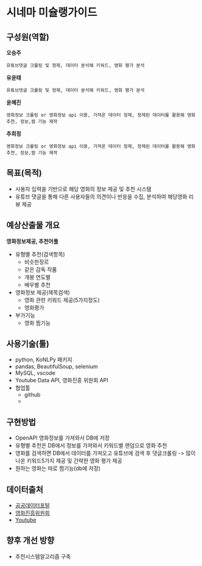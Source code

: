 # 시네마 미슐랭가이드 

## 구성원(역할)
**오승주** 
```
유튜브댓글 크롤링 및 정제, 데이터 분석해 키워드, 영화 평가 분석
```
**유윤태** 
```
유튜브댓글 크롤링 및 정제, 데이터 분석해 키워드, 영화 평가 분석
```
**윤혜진** 
```
영화정보 크롤링 or 영화정보 api 이용, 가져온 데이터 정제, 정제된 데이터를 활용해 영화 추천, 정보,찜 기능 제작
```

**추희정**
```
영화정보 크롤링 or 영화정보 api 이용, 가져온 데이터 정제, 정제된 데이터를 활용해 영화 추천, 정보,찜 기능 제작
```


## 목표(목적)
- 사용자 입력을 기반으로 해당 영화의 정보 제공 및 추천 시스템
- 유튜브 댓글을 통해 다른 사용자들의 의견이나 반응을 수집, 분석하여 해당영화 리뷰 제공

## 예상산출물 개요
**영화정보제공, 추천어플**
- 유형별 추천(검색항목)
    - 비슷한장르
    - 같은 감독 작품
    - 개봉 연도별
    - 배우별 추천
- 영화정보 제공(제목검색)
    - 영화 관련 키워드 제공(5가지정도)
    - 영화평가
- 부가기능
  - 영화 찜기능
  

## 사용기술(툴)
- python, KoNLPy 패키지 
- pandas, BeautifulSoup, selenium
- MySQL, vscode
- Youtube Data API, 영화진흥 위원회 API
- 협업툴
  - github
  - 
## 구현방법
- OpenAPI 영화정보를 가져와서 DB에 저장
- 유형별 추천은 DB에서 정보를 가져와서 키워드별 랜덤으로 영화 추천
- 영화를 검색하면 DB에서 데이터를 가져오고 유튜브에 검색 후 댓글크롤링 -> 많이 나온 키워드5가지 제공 및 간략한 영화 평가 제공
- 원하는 영화는 따로 찜기능(db에 저장)
  
## 데이터출처
- [공공데이터포털](https://www.data.go.kr/data/3076402/openapi.do)
- [영화진흥위원회](https://www.kobis.or.kr/kobisopenapi/homepg/apiservice/searchServiceInfo.do)
- [Youtube](https://www.youtube.com/)
  
## 향후 개선 방향
- 추천시스템알고리즘 구축

